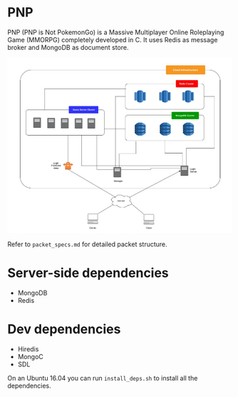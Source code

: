 # PNP
PNP (PNP is Not PokemonGo) is a Massive Multiplayer Online Roleplaying Game (MMORPG) completely developed in C. It uses Redis as message broker and MongoDB as document store. 

![](architecture.png)

Refer to `packet_specs.md` for detailed packet structure.

# Server-side dependencies
- MongoDB
- Redis

# Dev dependencies
- Hiredis
- MongoC
- SDL

On an Ubuntu 16.04 you can run `install_deps.sh` to install all the dependencies.


